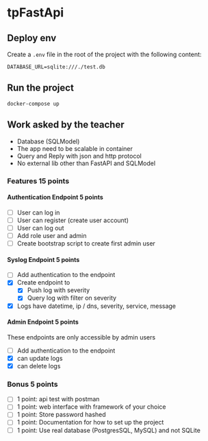 # tpFastApi

## Deploy env

Create a `.env` file in the root of the project with the following content:

```shell
DATABASE_URL=sqlite:///./test.db
```

## Run the project

```shell
docker-compose up
```

## Work asked by the teacher

- Database (SQLModel)
- The app need to be scalable in container
- Query and Reply with json and http protocol
- No external lib other than FastAPI and SQLModel

### Features 15 points

#### Authentication Endpoint 5 points

- [ ] User can log in
- [ ] User can register (create user account)
- [ ] User can log out
- [ ] Add role user and admin
- [ ] Create bootstrap script to create first admin user

#### Syslog Endpoint 5 points

- [ ] Add authentication to the endpoint
- [x] Create endpoint to
  - [x] Push log with severity
  - [x] Query log with filter on severity
- [x] Logs have datetime, ip / dns, severity, service, message

#### Admin Endpoint 5 points

These endpoints are only accessible by admin users

- [ ] Add authentication to the endpoint
- [x] can update logs
- [x] can delete logs

### Bonus 5 points

- [ ] 1 point: api test with postman
- [ ] 1 point: web interface with framework of your choice
- [ ] 1 point: Store password hashed
- [ ] 1 point: Documentation for how to set up the project
- [ ] 1 point: Use real database (PostgresSQL, MySQL) and not SQLite